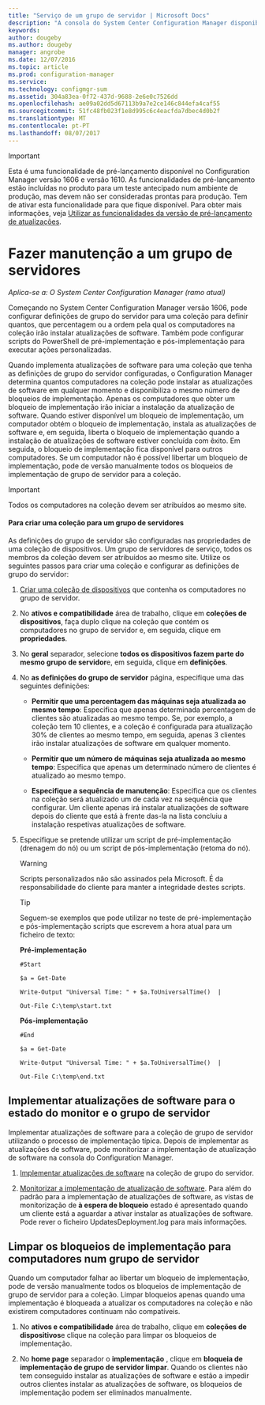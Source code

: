 ```yaml
---
title: "Serviço de um grupo de servidor | Microsoft Docs"
description: "A consola do System Center Configuration Manager disponibiliza alertas e Estados para monitorizar as atualizações e conformidade."
keywords: 
author: dougeby
ms.author: dougeby
manager: angrobe
ms.date: 12/07/2016
ms.topic: article
ms.prod: configuration-manager
ms.service: 
ms.technology: configmgr-sum
ms.assetid: 304a83ea-0f72-437d-9688-2e6e0c7526dd
ms.openlocfilehash: ae09a02dd5d67113b9a7e2ce146c844efa4caf55
ms.sourcegitcommit: 51fc48fb023f1e8d995c6c4eacfda7dbec4d0b2f
ms.translationtype: MT
ms.contentlocale: pt-PT
ms.lasthandoff: 08/07/2017
---
```

>[!IMPORTANT]
>Esta é uma funcionalidade de pré-lançamento disponível no Configuration Manager versão 1606 e versão 1610. As funcionalidades de pré-lançamento estão incluídas no produto para um teste antecipado num ambiente de produção, mas devem não ser consideradas prontas para produção. Tem de ativar esta funcionalidade para que fique disponível. Para obter mais informações, veja [Utilizar as funcionalidades da versão de pré-lançamento de atualizações](https://docs.microsoft.com/sccm/core/servers/manage/install-in-console-updates#bkmk_prerelease).


# <a name="service-a-server-group"></a>Fazer manutenção a um grupo de servidores

*Aplica-se a: O System Center Configuration Manager (ramo atual)*

Começando no System Center Configuration Manager versão 1606, pode configurar definições de grupo do servidor para uma coleção para definir quantos, que percentagem ou a ordem pela qual os computadores na coleção irão instalar atualizações de software. Também pode configurar scripts do PowerShell de pré-implementação e pós-implementação para executar ações personalizadas.

Quando implementa atualizações de software para uma coleção que tenha as definições de grupo do servidor configuradas, o Configuration Manager determina quantos computadores na coleção pode instalar as atualizações de software em qualquer momento e disponibiliza o mesmo número de bloqueios de implementação. Apenas os computadores que obter um bloqueio de implementação irão iniciar a instalação da atualização de software. Quando estiver disponível um bloqueio de implementação, um computador obtém o bloqueio de implementação, instala as atualizações de software e, em seguida, liberta o bloqueio de implementação quando a instalação de atualizações de software estiver concluída com êxito. Em seguida, o bloqueio de implementação fica disponível para outros computadores. Se um computador não é possível libertar um bloqueio de implementação, pode de versão manualmente todos os bloqueios de implementação de grupo de servidor para a coleção.

>[!IMPORTANT]
>Todos os computadores na coleção devem ser atribuídos ao mesmo site.

#### <a name="to-create-a-collection-for-a-server-group"></a>Para criar uma coleção para um grupo de servidores  
As definições do grupo de servidor são configuradas nas propriedades de uma coleção de dispositivos. Um grupo de servidores de serviço, todos os membros da coleção devem ser atribuídos ao mesmo site. Utilize os seguintes passos para criar uma coleção e configurar as definições de grupo do servidor:
1.  [Criar uma coleção de dispositivos](../../core/clients/manage/collections/create-collections.md) que contenha os computadores no grupo de servidor.  

2.  No **ativos e compatibilidade** área de trabalho, clique em **coleções de dispositivos**, faça duplo clique na coleção que contém os computadores no grupo de servidor e, em seguida, clique em **propriedades**.  

3.  No **geral** separador, selecione **todos os dispositivos fazem parte do mesmo grupo de servidor**e, em seguida, clique em **definições**.  

4.  No **as definições do grupo de servidor** página, especifique uma das seguintes definições:  

    -   **Permitir que uma percentagem das máquinas seja atualizada ao mesmo tempo**: Especifica que apenas determinada percentagem de clientes são atualizadas ao mesmo tempo. Se, por exemplo, a coleção tem 10 clientes, e a coleção é configurada para atualização 30% de clientes ao mesmo tempo, em seguida, apenas 3 clientes irão instalar atualizações de software em qualquer momento.  

    -   **Permitir que um número de máquinas seja atualizada ao mesmo tempo**: Especifica que apenas um determinado número de clientes é atualizado ao mesmo tempo.  

    -   **Especifique a sequência de manutenção**: Especifica que os clientes na coleção será atualizado um de cada vez na sequência que configurar. Um cliente apenas irá instalar atualizações de software depois do cliente que está à frente das-la na lista concluiu a instalação respetivas atualizações de software.  

5.  Especifique se pretende utilizar um script de pré-implementação (drenagem do nó) ou um script de pós-implementação (retoma do nó).  

    > [!WARNING]
    > Scripts personalizados não são assinados pela Microsoft. É da responsabilidade do cliente para manter a integridade destes scripts.

    > [!TIP]  
    > Seguem-se exemplos que pode utilizar no teste de pré-implementação e pós-implementação scripts que escrevem a hora atual para um ficheiro de texto:  
    >   
    >  **Pré-implementação**  
    >   
    >  `#Start`  
    >   
    >  `$a = Get-Date`  
    >   
    >  `Write-Output "Universal Time: " + $a.ToUniversalTime()  |`  
    >   
    >  `Out-File C:\temp\start.txt`  
    >   
    >  **Pós-implementação**  
    >   
    >  `#End`  
    >   
    >  `$a = Get-Date`  
    >   
    >  `Write-Output "Universal Time: " + $a.ToUniversalTime()  |`  
    >   
    >  `Out-File C:\temp\end.txt`  

## <a name="deploy-software-updates-to-the-server-group-and-monitor-status"></a>Implementar atualizações de software para o estado do monitor e o grupo de servidor  
Implementar atualizações de software para a coleção de grupo de servidor utilizando o processo de implementação típica. Depois de implementar as atualizações de software, pode monitorizar a implementação de atualização de software na consola do Configuration Manager.
1.  [Implementar atualizações de software](manually-deploy-software-updates.md) na coleção de grupo do servidor.   

2.  [Monitorizar a implementação de atualização de software](monitor-software-updates.md). Para além do padrão para a implementação de atualizações de software, as vistas de monitorização de **à espera de bloqueio** estado é apresentado quando um cliente está a aguardar a ativar instalar as atualizações de software. Pode rever o ficheiro UpdatesDeployment.log para mais informações.


## <a name="clear-the-deployment-locks-for-computers-in-a-server-group"></a>Limpar os bloqueios de implementação para computadores num grupo de servidor  
Quando um computador falhar ao libertar um bloqueio de implementação, pode de versão manualmente todos os bloqueios de implementação de grupo de servidor para a coleção. Limpar bloqueios apenas quando uma implementação é bloqueada a atualizar os computadores na coleção e não existirem computadores continuam não compatíveis.  
1.  No **ativos e compatibilidade** área de trabalho, clique em **coleções de dispositivos**e clique na coleção para limpar os bloqueios de implementação.  

2.  No **home page** separador o **implementação** , clique em **bloqueia de implementação de grupo de servidor limpar**. Quando os clientes não tem conseguido instalar as atualizações de software e estão a impedir outros clientes instalar as atualizações de software, os bloqueios de implementação podem ser eliminados manualmente.  
